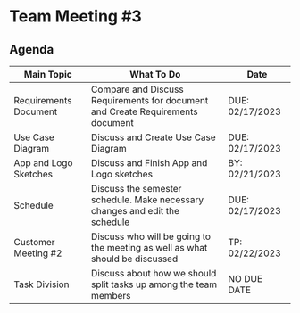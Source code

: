 # Team Meeting #3

## Agenda
|       Main Topic      |                                     What To Do                                 |       Date      |
| --------------------- | ------------------------------------------------------------------------------ | --------------- |
| Requirements Document | Compare and Discuss Requirements for document and Create Requirements document | DUE: 02/17/2023 |
|    Use Case Diagram   |                         Discuss and Create Use Case Diagram                    | DUE: 02/17/2023 |
| App and Logo Sketches |                      Discuss and Finish App and Logo sketches                  | BY:  02/21/2023 |
|       Schedule        |   Discuss the semester schedule. Make necessary changes and edit the schedule  | DUE: 02/17/2023 |
|  Customer Meeting #2  |  Discuss who will be going to the meeting as well as what should be discussed  | TP:  02/22/2023 |
|     Task Division     |         Discuss about how we should split tasks up among the team members      |   NO DUE DATE   |
